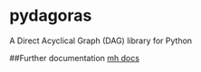 # pydagoras
A Direct Acyclical Graph (DAG) library for Python

##Further documentation
[mh docs](https://markhallett.github.io/mh/)
